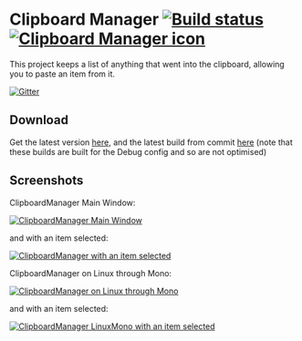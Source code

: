 # Clipboard Manager [![Build status](https://ci.appveyor.com/api/projects/status/g5rgh4tfm5fvk1ky)](https://ci.appveyor.com/project/Walkman100/clipboard-projects-844) [![Clipboard Manager icon][CM Icon]][CM Icon]
  [CM Icon]: https://raw.githubusercontent.com/Walkman100/ClipboardManager/master/My%20Project/animationmanager.ico
This project keeps a list of anything that went into the clipboard, allowing you to paste an item from it.

[![Gitter](https://badges.gitter.im/Join%20Chat.svg)](https://gitter.im/Walkman100/Walkman?utm_source=badge&utm_medium=badge&utm_campaign=pr-badge&utm_content=badge)

## Download
Get the latest version [here](https://github.com/Walkman100/ClipboardManager/releases), and the latest build from commit
[here](https://ci.appveyor.com/project/Walkman100/Clipboard-Projects-844/build/artifacts)
(note that these builds are built for the Debug config and so are not optimised)

## Screenshots
ClipboardManager Main Window:

[![ClipboardManager Main Window][MainWindow]][MainWindow]

  [MainWindow]: http://walkman100.github.io/images/Screenshots/My_Projects/ClipboardProjects/ManagerMainWindow.png

and with an item selected:

[![ClipboardManager with an item selected][ItemSelected]][ItemSelected]

  [ItemSelected]: http://walkman100.github.io/images/Screenshots/My_Projects/ClipboardProjects/ManagerMainWindowItemSelected.png

ClipboardManager on Linux through Mono:

[![ClipboardManager on Linux through Mono][LinuxMono]][LinuxMono]

  [LinuxMono]: http://walkman100.github.io/images/Screenshots/My_Projects/ClipboardProjects/ManagerLinuxMono.png

and with an item selected:

[![ClipboardManager LinuxMono with an item selected][LinuxMono ItemSelected]][LinuxMono ItemSelected]

  [LinuxMono ItemSelected]: http://walkman100.github.io/images/Screenshots/My_Projects/ClipboardProjects/ManagerLinuxMonoItemSelected.png
